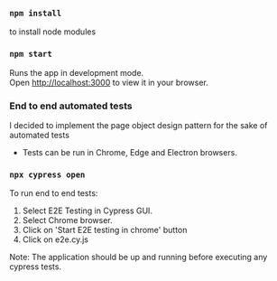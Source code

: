 ### `npm install`
to install node modules

### `npm start`

Runs the app in development mode.\
Open [http://localhost:3000](http://localhost:3000) to view it in your browser.

### End to end automated tests
I decided to implement the page object design pattern for the sake of automated tests

- Tests can be run in Chrome, Edge and Electron browsers.

### `npx cypress open`

To run end to end tests:

1. Select E2E Testing in Cypress GUI.
2. Select Chrome browser.
3. Click on 'Start E2E testing in chrome' button
4. Click on e2e.cy.js

Note: The application should be up and running before executing any cypress tests.
